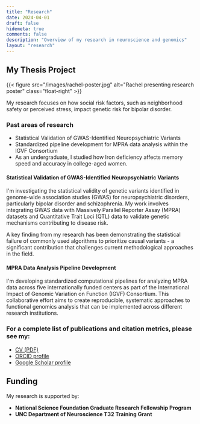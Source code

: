 ```yaml
---
title: "Research"
date: 2024-04-01
draft: false
hidemeta: true
comments: false
description: "Overview of my research in neuroscience and genomics"
layout: "research"
---
```


## My Thesis Project

{{< figure src="/images/rachel-poster.jpg" alt="Rachel presenting research poster" class="float-right" >}}

My research focuses on how social risk factors, such as neighborhood safety or perceived stress, impact genetic risk for bipolar disorder.

### Past areas of research

- Statistical Validation of GWAS-Identified Neuropsychiatric Variants
- Standardized pipeline development for MPRA data analysis within the IGVF Consortium
- As an undergraduate, I studied how Iron deficiency affects memory speed and accuracy in college-aged women.

#### Statistical Validation of GWAS-Identified Neuropsychiatric Variants

I'm investigating the statistical validity of genetic variants identified in genome-wide association studies (GWAS) for neuropsychiatric disorders, particularly bipolar disorder and schizophrenia. My work involves integrating GWAS data with Massively Parallel Reporter Assay (MPRA) datasets and Quantitative Trait Loci (QTL) data to validate genetic mechanisms contributing to disease risk.

A key finding from my research has been demonstrating the statistical failure of commonly used algorithms to prioritize causal variants - a significant contribution that challenges current methodological approaches in the field.

#### MPRA Data Analysis Pipeline Development

I'm developing standardized computational pipelines for analyzing MPRA data across five internationally funded centers as part of the International Impact of Genomic Variation on Function (IGVF) Consortium. This collaborative effort aims to create reproducible, systematic approaches to functional genomics analysis that can be implemented across different research institutions.

### For a complete list of publications and citation metrics, please see my:

- [CV (PDF)](/pdfs/Sharp_SciComCV_2025.pdf)
- [ORCID profile](https://orcid.org/0000-0002-3070-9200)
- [Google Scholar profile](https://scholar.google.com/citations?user=ppl5OrIAAAAJ&hl=en&oi=sra)

## Funding

My research is supported by:

- **National Science Foundation Graduate Research Fellowship Program**
- **UNC Department of Neuroscience T32 Training Grant**
